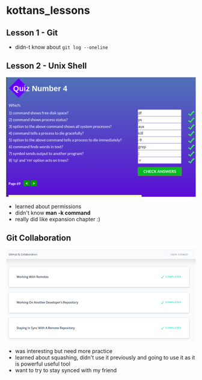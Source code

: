 # kottans_lessons
## Lesson 1 - Git
- didn-t know about `git log --oneline`
## Lesson 2 - Unix Shell
![unix shell completed](unix_shell/linux.png)
- learned about permissions
- didn't know **man -k command**
- really did like expansion chapter :)
## Git Collaboration
![ Git Collaboration completed](task_git_collaboration/git_collaboration.png)
- was interesting but need more practice
- learned about squashing, didn't use it previously and going to use it as it is powerful useful tool
- want to try to stay synced with my friend
